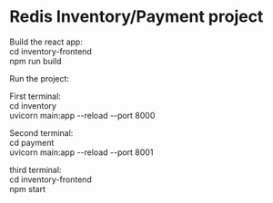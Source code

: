# Redis Inventory/Payment project

Build the react app:</br>
cd inventory-frontend</br>
npm run build</br>

Run the project:</br>

First terminal:</br>
cd inventory</br>
uvicorn main:app --reload --port 8000</br>

Second terminal:</br>
cd payment</br>
uvicorn main:app --reload --port 8001</br>

third terminal:</br>
cd inventory-frontend</br>
npm start
